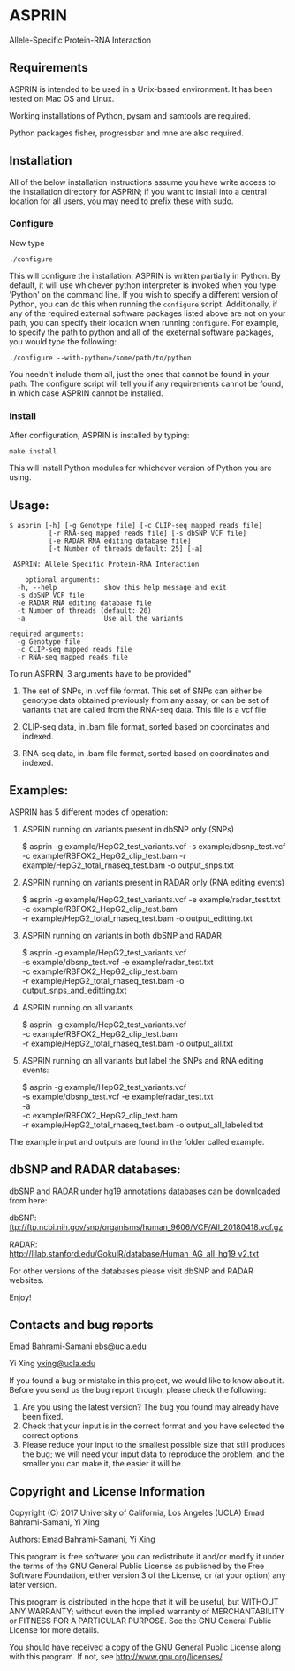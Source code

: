# ASPRIN
Allele-Specific Protein-RNA Interaction

Requirements
------------

ASPRIN is intended to be used in a Unix-based environment. It has been tested
on Mac OS and Linux.

Working installations of Python, pysam and samtools are required.

Python packages fisher, progressbar and mne are also required.

Installation
------------
All of the below installation instructions assume you have write access to the
installation directory for ASPRIN; if you want to install into a central
location for all users, you may need to prefix these with sudo.

### Configure ###
 Now type

    ./configure

This will configure the installation. ASPRIN is written partially in Python.
By default, it will use whichever python interpreter is invoked when you type
'Python' on the command line. If you wish to specify a different version of
Python, you can do this when running the ``configure`` script. Additionally,
if any of the required external software packages listed above are not on your
path, you can specify their location when running ``configure``. For example,
to specify the path to python and all of the exeternal software packages,
you would type the following:

    ./configure --with-python=/some/path/to/python

You needn't include them all, just the ones that cannot be found in your path.
The configure script will tell you if any requirements cannot be found, in
which case ASPRIN cannot be installed.

### Install ###
After configuration, ASPRIN is installed by typing:

    make install

This will install Python modules for whichever version of Python you are using.

Usage:
---------------------------------------

    $ asprin [-h] [-g Genotype file] [-c CLIP-seq mapped reads file]
              [-r RNA-seq mapped reads file] [-s dbSNP VCF file]
              [-e RADAR RNA editing database file]
              [-t Number of threads default: 25] [-a]

     ASPRIN: Allele Specific Protein-RNA Interaction

        optional arguments:
      -h, --help            show this help message and exit
      -s dbSNP VCF file
      -e RADAR RNA editing database file
      -t Number of threads (default: 20)
      -a                    Use all the variants

    required arguments:
      -g Genotype file
      -c CLIP-seq mapped reads file
      -r RNA-seq mapped reads file

To run ASPRIN, 3 arguments have to be provided"

1) The set of SNPs, in .vcf file format. This set of SNPs can either be 
genotype data obtained previously from any assay, or can be set of 
variants that are called from the RNA-seq data. This file is a vcf file

2) CLIP-seq data, in .bam file format, sorted based on coordinates and indexed.

3) RNA-seq data, in .bam file format, sorted based on coordinates and indexed.

Examples:
---------------------------------------

ASPRIN has 5 different modes of operation:


1. ASPRIN running on variants present in dbSNP only (SNPs)

    $ asprin -g example/HepG2_test_variants.vcf -s example/dbsnp_test.vcf
             -c example/RBFOX2_HepG2_clip_test.bam
             -r example/HepG2_total_rnaseq_test.bam
             -o output_snps.txt

2. ASPRIN running on variants present in RADAR only (RNA editing events)

    $ asprin -g example/HepG2_test_variants.vcf -e example/radar_test.txt \
             -c example/RBFOX2_HepG2_clip_test.bam \
             -r example/HepG2_total_rnaseq_test.bam
             -o output_editting.txt

3. ASPRIN running on variants in both dbSNP and RADAR 

    $ asprin -g example/HepG2_test_variants.vcf \
             -s example/dbsnp_test.vcf -e example/radar_test.txt \
             -c example/RBFOX2_HepG2_clip_test.bam \
             -r example/HepG2_total_rnaseq_test.bam
             -o output_snps_and_editting.txt

4. ASPRIN running on all variants

    $ asprin -g example/HepG2_test_variants.vcf \
             -c example/RBFOX2_HepG2_clip_test.bam \
             -r example/HepG2_total_rnaseq_test.bam
             -o output_all.txt

5. ASPRIN running on all variants but label the SNPs and RNA editing events:

    $ asprin -g example/HepG2_test_variants.vcf \
             -s example/dbsnp_test.vcf -e example/radar_test.txt \
             -a \
             -c example/RBFOX2_HepG2_clip_test.bam \
             -r example/HepG2_total_rnaseq_test.bam
             -o output_all_labeled.txt

The example input and outputs are found in the folder called example.


dbSNP and RADAR databases:
---------------------------------------
dbSNP and RADAR under hg19 annotations databases can be downloaded from here:

dbSNP: ftp://ftp.ncbi.nih.gov/snp/organisms/human_9606/VCF/All_20180418.vcf.gz

RADAR: http://lilab.stanford.edu/GokulR/database/Human_AG_all_hg19_v2.txt

For other versions of the databases please visit dbSNP and RADAR websites.

Enjoy!

Contacts and bug reports
------------------------
Emad Bahrami-Samani
ebs@ucla.edu

Yi Xing
yxing@ucla.edu

If you found a bug or mistake in this project, we would like to know about it.
Before you send us the bug report though, please check the following:

1. Are you using the latest version? The bug you found may already have been
   fixed.
2. Check that your input is in the correct format and you have selected the
   correct options.
3. Please reduce your input to the smallest possible size that still produces
   the bug; we will need your input data to reproduce the problem, and the
   smaller you can make it, the easier it will be.

Copyright and License Information
---------------------------------
Copyright (C) 2017 University of California, Los Angeles (UCLA)
Emad Bahrami-Samani, Yi Xing

Authors: Emad Bahrami-Samani, Yi Xing

This program is free software: you can redistribute it and/or modify it under
the terms of the GNU General Public License as published by the Free Software
Foundation, either version 3 of the License, or (at your option) any later
version.

This program is distributed in the hope that it will be useful, but WITHOUT
ANY WARRANTY; without even the implied warranty of MERCHANTABILITY or FITNESS
FOR A PARTICULAR PURPOSE. See the GNU General Public License for more details.

You should have received a copy of the GNU General Public License along with
this program. If not, see http://www.gnu.org/licenses/.
